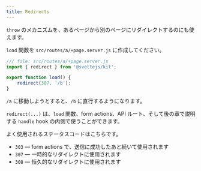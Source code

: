 ```yaml
---
title: Redirects
---
```


`throw` のメカニズムを、あるページから別のページにリダイレクトするのにも使えます。

`load` 関数を `src/routes/a/+page.server.js` に作成してください。

```js
/// file: src/routes/a/+page.server.js
import { redirect } from '@sveltejs/kit';

export function load() {
	redirect(307, '/b');
}
```

`/a` に移動しようとすると、`/b` に直行するようになります。

`redirect(...)` は、`load` 関数、form actions、API ルート、そして後の章で説明する `handle` hook の内側で使うことができます。

よく使用されるステータスコードはこちらです。

- `303` — form actions で、送信に成功したあと続いて使用されます
- `307` — 一時的なリダイレクトに使用されます
- `308` — 恒久的なリダイレクトに使用されます
